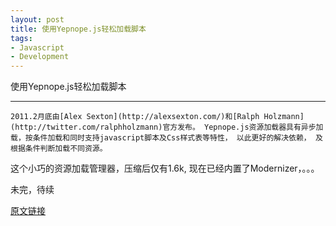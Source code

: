 ```yaml
---
layout: post
title: 使用Yepnope.js轻松加载脚本
tags:
- Javascript
- Development
---
```


使用Yepnope.js轻松加载脚本

---

`2011.2月底由[Alex Sexton](http://alexsexton.com/)和[Ralph Holzmann](http://twitter.com/ralphholzmann)官方发布。
Yepnope.js资源加载器具有异步加载，按条件加载和同时支持javascript脚本及Css样式表等特性， 以此更好的解决依赖， 及根据条件判断加载不同资源。`

这个小巧的资源加载管理器，压缩后仅有1.6k, 现在已经内置了Modernizer，。。。

未完，待续

[原文链接](http://net.tutsplus.com/tutorials/javascript-ajax/easy-script-loading-with-yepnope-js/)

